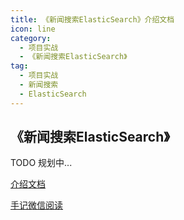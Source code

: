 ```yaml
---
title: 《新闻搜索ElasticSearch》介绍文档
icon: line
category:
  - 项目实战
  - 《新闻搜索ElasticSearch》
tag:
  - 项目实战
  - 新闻搜索
  - ElasticSearch
---
```






## 《新闻搜索ElasticSearch》


TODO 规划中...

[介绍文档]()


[手记微信阅读]()







